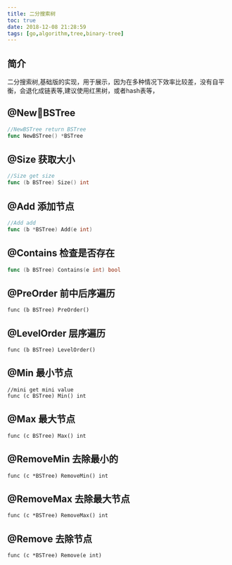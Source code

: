 ```yaml
---
title: 二分搜索树
toc: true
date: 2018-12-08 21:28:59
tags: [go,algorithm,tree,binary-tree]
---
```


## 简介
二分搜索树,基础版的实现，用于展示，因为在多种情况下效率比较差，没有自平衡，会退化成链表等,建议使用红黑树，或者hash表等，

## @NewBSTree 
```go
//NewBSTree return BSTree
func NewBSTree() *BSTree
```

## @Size 获取大小
```go
//Size get size
func (b BSTree) Size() int 
```
## @Add 添加节点
```go
//Add add
func (b *BSTree) Add(e int) 
```
## @Contains 检查是否存在
```go
func (b BSTree) Contains(e int) bool 
```
## @PreOrder 前中后序遍历
```
func (b BSTree) PreOrder() 
```
## @LevelOrder 层序遍历
```
func (b BSTree) LevelOrder() 
```
## @Min 最小节点
```
//mini get mini value
func (c BSTree) Min() int 
```
## @Max 最大节点
```
func (c BSTree) Max() int
```
## @RemoveMin 去除最小的
```
func (c *BSTree) RemoveMin() int
```
## @RemoveMax 去除最大节点
```
func (c *BSTree) RemoveMax() int
```
## @Remove 去除节点
```
func (c *BSTree) Remove(e int)
```
